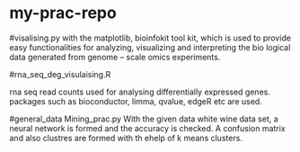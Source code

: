 # my-prac-repo
#visalising.py
with the matplotlib, bioinfokit tool kit, which is used to provide easy functionalities for analyzing, 
visualizing and interpreting the bio logical data generated from genome – scale omics experiments. 

#rna_seq_deg_visulaising.R

rna seq read counts used for analysing differentially expressed genes. packages such as bioconductor, limma, qvalue, edgeR etc are used.

#general_data Mining_prac.py
With the given data white wine data set, a neural network is formed and the accuracy is checked. A confusion matrix and also clustres are formed with th ehelp of k means clusters.

